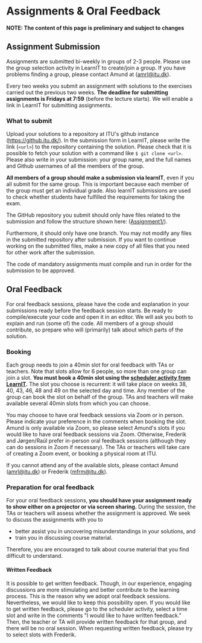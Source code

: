 # Assignments & Oral Feedback

**NOTE: The content of this page is preliminary and subject to changes**

## Assignment Submission

Assignments are submitted bi-weekly in groups of 2-3 people.
Please use the group selection activity in LearnIT to create/join a group.
If you have problems finding a group, please contact Amund at (amrl@itu.dk).

Every two weeks you submit an assignment with solutions to the exercises carried out the previous two weeks.
**The deadline for submitting assignments is Fridays at 7:59** (before the lecture starts).
We will enable a link in LearnIT for submitting assignments.


### What to submit

Upload your solutions to a repository at ITU's github instance (https://github.itu.dk/).
In the submission form in LearnIT, please write the link (`<url>`) to the repository containing the solution.
Please check that it is possible to fetch your solution with a command like `$ git clone <url>`.
Please also write in your submission: your group name, and the full names and Github usernames of all the members of the group.

**All members of a group should make a submission via learnIT**, even if you all submit for the same group. 
This is important because each member of the group must get an individual grade.
Also learnIT submissions are used to check whether students have fulfilled the requirements for taking the exam.

The GitHub repository you submit should only have files related to the submission and follow the structure shown here: ([Assignment1/](Assignment1/)).
 
Furthermore, it should only have one branch. You may not modify any files in the submitted repository after submission. 
If you want to continue working on the submitted files, make a new copy of all files that you need for other work after the submission.

The code of mandatory assignments must compile and run in order for the submission to be approved.


## Oral Feedback
For oral feedback sessions, please have the code and explanation in your submissions ready before the feedback session starts. 
Be ready to compile/execute your code and open it in an editor. 
We will ask you both to explain and run (some of) the code. 
All members of a group should contribute, so prepare who will (primarily) talk about which parts of the solution.

### Booking
Each group needs to join a 40min slot for oral feedback with TAs or teachers.
Note that slots allow for 6 people, so more than one group can join a slot.
**You must book a 40min slot using the [scheduler activity from LearnIT](https://learnit.itu.dk/mod/scheduler/view.php?id=161438).**
The slot you choose is recurrent: it will take place on weeks 38, 40, 43, 46, 48 and 49 on the selected day and time.
Any member of the group can book the slot on behalf of the group.
TAs and teachers will make available several 40min slots from which you can choose.




You may choose to have oral feedback sessions via Zoom or in person.
Please indicate your preference in the comments when booking the slot.
Amund is only available via Zoom, so please select Amund's slots if you would like to have oral feedback sessions via Zoom.
Otherwise, Frederik and Jørgen/Raúl prefer in-person oral feedback sessions (although they can do sessions in Zoom if necessary).
The TAs or teachers will take care of creating a Zoom event, or booking a physical room at ITU.

If you cannot attend any of the available slots, please contact Amund (amrl@itu.dk) or Frederik (mfrm@itu.dk).

### Preparation for oral feedback

For your oral feedback sessions, **you should have your assignment ready to show either on a projector or via screen sharing.**
During the session, the TAs or teachers will assess whether the assignment is approved. 
We seek to discuss the assignments with you to 

- better assist you in uncovering misunderstandings in your solutions, and 
- train you in discussing course material.

Therefore, you are encouraged to talk about course material that you find difficult to understand.

#### Written Feedback

It is possible to get written feedback. Though, in our experience, engaging discussions are more stimulating and better contribute to the learning process. This is the reason why we adopt oral feedback sessions. Nevertheless, we would like to keep this possibility open.
If you would like to get written feedback, please go to the scheduler activity, select a time slot and write in the comments "I would like to have written feedback."
Then, the teacher or TA will provide written feedback for that group, and there will be no oral session.
When requesting written feedback, please try to select slots with Frederik.


